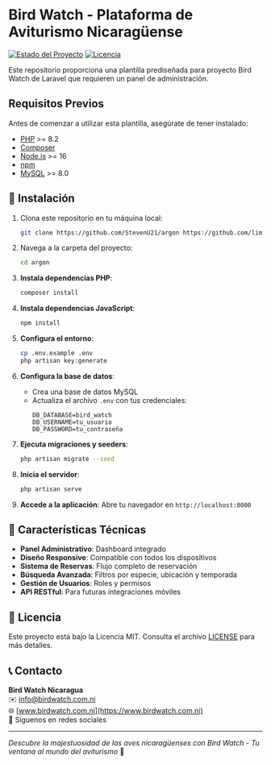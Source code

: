 # Bird Watch - Plataforma de Aviturismo Nicaragüense

[![Estado del Proyecto](https://img.shields.io/badge/estado-en_desarrollo-yellow.svg)](https://github.com/tuusuario/bird-watch)
[![Licencia](https://img.shields.io/badge/licencia-MIT-blue.svg)](https://opensource.org/licenses/MIT)

Este repositorio proporciona una plantilla prediseñada para proyecto Bird Watch de Laravel que requieren un panel de administración.

## Requisitos Previos

Antes de comenzar a utilizar esta plantilla, asegúrate de tener instalado:

- [PHP](https://www.php.net/) >= 8.2
- [Composer](https://getcomposer.org/)
- [Node.js](https://nodejs.org/) >= 16
- [npm](https://www.npmjs.com/)
- [MySQL](https://www.mysql.com/) >= 8.0

## 🚀 Instalación

1. Clona este repositorio en tu máquina local:

    ```bash
    git clone https://github.com/StevenU21/argon https://github.com/limberrodriguezCT/Argon.git
    ```

2. Navega a la carpeta del proyecto:

    ```bash
    cd argon
    ```

3. **Instala dependencias PHP**:
   ```bash
   composer install
   ```

4. **Instala dependencias JavaScript**:
   ```bash
   npm install 
   ```

5. **Configura el entorno**:
   ```bash
   cp .env.example .env
   php artisan key:generate
   ```

6. **Configura la base de datos**:
   - Crea una base de datos MySQL
   - Actualiza el archivo `.env` con tus credenciales:
     ```env
     DB_DATABASE=bird_watch
     DB_USERNAME=tu_usuario
     DB_PASSWORD=tu_contraseña
     ```

7. **Ejecuta migraciones y seeders**:
   ```bash
   php artisan migrate --seed
   ```

8. **Inicia el servidor**:
   ```bash
   php artisan serve
   ```

9. **Accede a la aplicación**:
   Abre tu navegador en `http://localhost:8000`


## 🌟 Características Técnicas

- **Panel Administrativo**: Dashboard integrado
- **Diseño Responsive**: Compatible con todos los dispositivos
- **Sistema de Reservas**: Flujo completo de reservación
- **Búsqueda Avanzada**: Filtros por especie, ubicación y temporada
- **Gestión de Usuarios**: Roles y permisos
- **API RESTful**: Para futuras integraciones móviles


## 📄 Licencia

Este proyecto está bajo la Licencia MIT. Consulta el archivo [LICENSE](LICENSE) para más detalles.

## 📞 Contacto

**Bird Watch Nicaragua**  
✉️ info@birdwatch.com.ni  
🌐 [www.birdwatch.com.ni](https://www.birdwatch.com.ni)  
📱 Síguenos en redes sociales

---

*Descubre la majestuosidad de las aves nicaragüenses con Bird Watch - Tu ventana al mundo del aviturismo* 🦜
